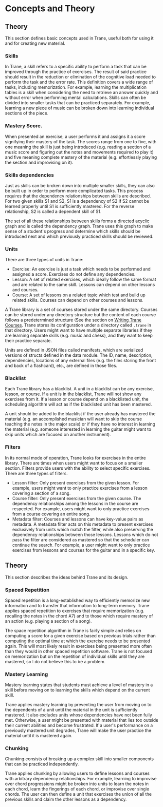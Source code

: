 # Concepts and Theory

## Theory

This section defines basic concepts used in Trane, useful both for using it and for creating new
material.

### Skills

In Trane, a skill refers to a specific ability to perform a task that can be improved through the
practice of exercises. The result of said practice should result in the reduction or elimination of
the cognitive load needed to perform the task and the error rate. This definition covers a wide
range of tasks, including memorization. For example, learning the multiplication tables is a skill
when considering the need to retrieve an answer quickly and without error when performing mental
calculations. Skills can often be divided into smaller tasks that can be practiced separately. For
example, learning a new piece of music can be broken down into learning individual sections of the
piece. 

### Mastery Score.

When presented an exercise, a user performs it and assigns it a score signifying their mastery of
the task. The scores range from one to five, with one meaning the skill is just being introduced
(e.g. reading a section of a music score and figuring out the notes and movements required to play
it) and five meaning complete mastery of the material (e.g. effortlessly playing the section and
improvising on it).


### Skills dependencies

Just as skills can be broken down into multiple smaller skills, they can also be built up in order
to perform more complicated tasks. This process requires that the dependency relationships between
skills are described. For two given skills S1 and S2, S1 is a dependency of S2 if S2 cannot be
learned properly until S1 is sufficiently mastered. For the reverse relationship, S2 is called a
dependent skill of S1.

The set of all these relationships between skills forms a directed acyclic graph and is called the
dependency graph. Trane uses this graph to make sense of a student's progress and determine which
skills should be introduced next and which previously practiced skills should be reviewed. 

### Units

There are three types of units in Trane:

- Exercise: An exercise is just a task which needs to be performed and assigned a score. Exercises
  do not define any dependencies.
- Lesson: A set of related exercises, which ideally follow the same format and are related to the
  same skill. Lessons can depend on other lessons and courses.
- Course: A set of lessons on a related topic which test and build up related skills. Courses can
  depend on other courses and lessons.

A Trane library is a set of courses stored under the same directory. Courses can be stored under any
directory structure but the content of each course follows a predetermined structure (See the
section on [Writing Trane Courses](./writing_courses.md). Trane stores its configuration
under a directory called `.trane` in that directory. Users might want to have multiple separate
libraries if they are learning separate skills (e.g. music and chess), and they want to keep their
practice separate.

Units are defined in JSON files called manifests, which are serialized versions of structs defined
in the data module. The ID, name, description, dependencies, locations of any external files (e.g.
the files storing the front and back of a flashcard), etc., are defined in those files.

### Blacklist

Each Trane library has a blacklist. A unit in a blacklist can be any exercise, lesson, or course. If
a unit is in the blacklist, Trane will not show any exercises from it. If a lesson or course depend
on a blacklisted unit, the scheduling algorithm will act as if the blacklisted unit has been
mastered.

A unit should be added to the blacklist if the user already has mastered the material (e.g. an
accomplished musician will want to skip the course teaching the notes in the major scale) or if they
have no interest in learning the material (e.g. someone interested in learning the guitar might want
 to skip units which are focused on another instrument).

### Filters

In its normal mode of operation, Trane looks for exercises in the entire library. There are times
when users might want to focus on a smaller section. Filters provide users with the ability to
select specific exercises. There are three types of filters.

- Lesson filter: Only present exercises from the given lesson. For example, users might want to only
  practice exercises from a lesson covering a section of a song.
- Course filter: Only present exercises from the given course. The dependency relationships among
  the lessons in the course are respected. For example, users might want to only practice exercises
  from a course covering an entire song.
- Metadata filter: Courses and lessons can have key-value pairs as metadata. A metadata filter acts
  on this metadata to present exercises exclusively from units which match the filter, while also
  preserving the dependency relationships between those lessons. Lessons which do not pass the
  filter are considered as mastered so that the scheduler can continue the search. For example, a
  user might want to only practice exercises from lessons and courses for the guitar and in a
  specific key.

## Theory

This section describes the ideas behind Trane and its design.

### Spaced Repetition

Spaced repetition is a long-established way to efficiently memorize new information and to transfer
that information to long-term memory. Trane applies spaced repetition to exercises that require
memorization (e.g. recalling the notes in the chord A7) and to those which require mastery of an
action (e.g. playing a section of a song). 

The space repetition algorithm in Trane is fairly simple and relies on computing a score for a given
exercise based on previous trials rather than computing the optimal time at which the exercise needs
to be presented again. This will most likely result in exercises being presented more often than
they would in other spaced repetition software. Trane is not focused on memorization but on the
repetition of individual skills until they are mastered, so I do not believe this to be a problem.

### Mastery Learning

Mastery learning states that students must achieve a level of mastery in a skill before moving on to
learning the skills which depend on the current skill.

Trane applies mastery learning by preventing the user from moving on to the dependents of a unit
until the material in the unit is sufficiently mastered. It also excludes units whose dependencies
have not been fully met. Otherwise, a user might be presented with material that lies too outside
their current abilities and become frustrated. If a user's performance on a previously mastered unit
degrades, Trane will make the user practice the material until it is mastered again.


### Chunking

Chunking consists of breaking up a complex skill into smaller components that can be practiced
independently.

Trane applies chunking by allowing users to define lessons and courses with arbitrary dependency
relationships. For example, learning to improvise over chord progressions might be broken into units
to learn the notes in each chord, learn the fingerings of each chord, or improvise over single
chords. The user can then define a unit that exercises the union of all the previous skills and
claim the other lessons as a dependency.
